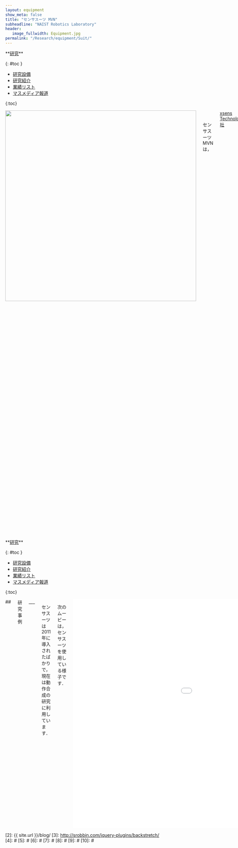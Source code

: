 ```yaml
---
layout: equipment
show_meta: false
title: "センサスーツ MVN"
subheadline: "NAIST Robotics Laboratory"
header:
   image_fullwidth: Equipment.jpg
permalink: "/Research/equipment/Suit/"
---
```


<div class="row">
<div class="medium-4 medium-push-8 columns" markdown="1">
<div class="panel radius" markdown="1">
**<a href="{{ site.url }}{{ site.baseurl }}/Research/">研究</a>**

{: #toc }
*  <a href="{{ site.url }}{{ site.baseurl }}/Research/equipment/">研究設備</a>  
*  <a href="{{ site.url }}{{ site.baseurl }}/Research/topics/">研究紹介</a>  
*  <a href="{{ site.url }}{{ site.baseurl }}/Research/publication/">業績リスト</a>  
*  <a href="{{ site.url }}{{ site.baseurl }}/Research/press/">マスメディア報道</a>  

{:toc}
</div>
</div><!-- /.medium-4.columns -->

<div class="medium-8 medium-pull-4 columns" markdown="1">
<div style="text-align:center">
<img class="t50" src="{{ site.urlimg }}sensor_suit.jpg" alt="" style="width: 600px;" style="height: 350px;">
</div>
<br/>
<br/>
センサスーツ MVN は，<a href="https://www.xsens.com/">xsens Technologies社</a>が開発した，慣性式モーションキャプチャシステムです．

１つ１つのセンサには，加速度，ジャイロ，磁気センサが内蔵されており，人体モデルとそれらのセンサ情報を統合することで姿勢を推定します． また，身体に取り付けたセンサ情報はワイヤレス通信によって取得されるため，広い範囲でのモーションキャプチャが可能となります．

<div class="image_margin" style>
    
</div>

</div>
</div><!-- /.row -->

<div class="row">
<div class="medium-4 medium-push-8 columns" markdown="1">
<div class="panel radius" markdown="1">
**<a href="{{ site.url }}{{ site.baseurl }}/Research/">研究</a>**

{: #toc }
*  <a href="{{ site.url }}{{ site.baseurl }}/Research/equipment/">研究設備</a>  
*  <a href="{{ site.url }}{{ site.baseurl }}/Research/topics/">研究紹介</a>  
*  <a href="{{ site.url }}{{ site.baseurl }}/Research/publication/">業績リスト</a>  
*  <a href="{{ site.url }}{{ site.baseurl }}/Research/press/">マスメディア報道</a>  

{:toc}
</div>
</div><!-- /.medium-4.columns -->

<div class="medium-8 medium-pull-4 columns" markdown="1">
## <span style="font-size: 100%">研究事例</span>
___

センサスーツ は2011年に導入されたばかりで，現在は動作合成の研究に利用しています．

次のムービーは，センサスーツを使用している様子です．
 
<div style="text-align:center">
<div class="flex-video">
        <iframe width="1280" height="720" src="//www.youtube.com/embed/_WhmMKQp7_U" frameborder="0" allowfullscreen></iframe>
</div>
</div>

## <span style="font-size: 100%">キーワード</span>
___
モーションキャプチャ，3Dアニメーション，動作合成，模倣学習
</div> 
</div><!-- /.row -->



 [1]: http://kramdown.gettalong.org/converter/html.html#toc
 [2]: {{ site.url }}/blog/
 [3]: http://srobbin.com/jquery-plugins/backstretch/
 [4]: #
 [5]: #
 [6]: #
 [7]: #
 [8]: #
 [9]: #
 [10]: #
